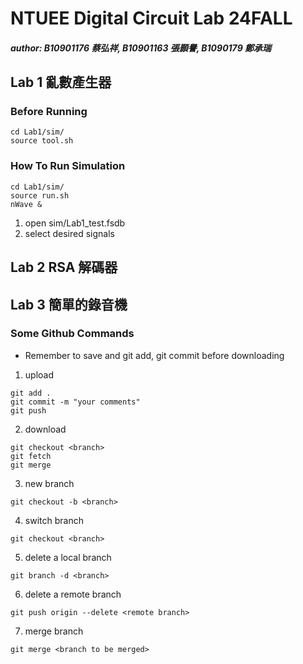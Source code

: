 # NTUEE Digital Circuit Lab 24FALL

##### author: B10901176 蔡弘祥, B10901163 張顥譽, B1090179 鄭承瑞

## Lab 1 亂數產生器

### Before Running

```shell
cd Lab1/sim/
source tool.sh
```

### How To Run Simulation

```shell
cd Lab1/sim/
source run.sh
nWave &
```

1. open sim/Lab1_test.fsdb
2. select desired signals

## Lab 2 RSA 解碼器

## Lab 3 簡單的錄音機

### Some Github Commands

* Remember to save and git add, git commit before downloading

1. upload

```shell
git add .
git commit -m "your comments"
git push
```

2. download

```shell
git checkout <branch>
git fetch
git merge
```

3. new branch

```shell
git checkout -b <branch>
```

4. switch branch

```shell
git checkout <branch>
```

5. delete a local branch

 ```shell
 git branch -d <branch>
 ```

6. delete a remote branch

 ```shell
 git push origin --delete <remote branch>
 ```

7. merge branch

```shell
git merge <branch to be merged>
```